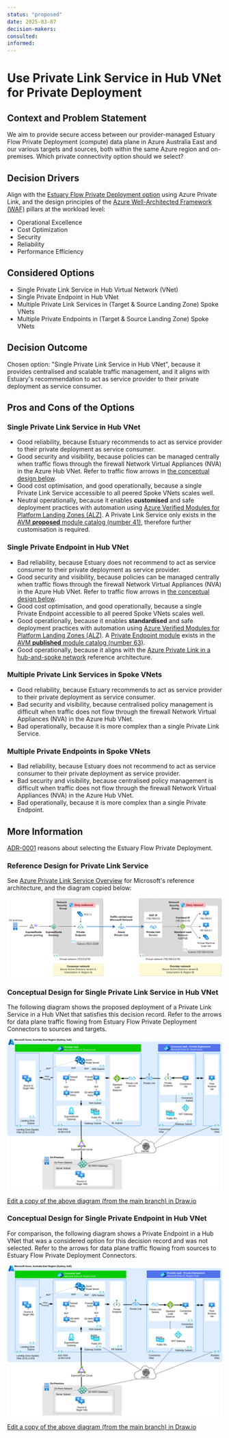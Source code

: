 ```yaml
---
status: "proposed"
date: 2025-03-07
decision-makers:
consulted:
informed:
---
```


# Use Private Link Service in Hub VNet for Private Deployment

## Context and Problem Statement

We aim to provide secure access between our provider-managed Estuary Flow Private Deployment (compute) data plane in Azure Australia East and our various targets and sources, both within the same Azure region and on-premises.
Which private connectivity option should we select?

## Decision Drivers

Align with the [Estuary Flow Private Deployment option](https://docs.estuary.dev/getting-started/deployment-options/#private-deployment) using Azure Private Link, and the design principles of the [Azure Well-Architected Framework (WAF)](https://learn.microsoft.com/en-us/azure/well-architected/pillars) pillars at the workload level:

* Operational Excellence
* Cost Optimization
* Security
* Reliability
* Performance Efficiency

## Considered Options

* Single Private Link Service in Hub Virtual Network (VNet)
* Single Private Endpoint in Hub VNet
* Multiple Private Link Services in (Target & Source Landing Zone) Spoke VNets
* Multiple Private Endpoints in (Target & Source Landing Zone) Spoke VNets

## Decision Outcome

Chosen option: "Single Private Link Service in Hub VNet", because it provides centralised and scalable traffic management, and it aligns with Estuary's recommendation to act as service provider to their private deployment as service consumer.

## Pros and Cons of the Options

### Single Private Link Service in Hub VNet

* Good reliability, because Estuary recommends to act as service provider to their private deployment as service consumer.
* Good security and visibility, because policies can be managed centrally when traffic flows through the firewall Network Virtual Appliances (NVA) in the Azure Hub VNet. Refer to traffic flow arrows in [the conceptual design below](#conceptual-design-for-single-private-link-service-in-hub-vnet).
* Good cost optimisation, and good operationally, because a single Private Link Service accessible to all peered Spoke VNets scales well.
* Neutral operationally, because it enables **customised** and safe deployment practices with automation using [Azure Verified Modules for Platform Landing Zones (ALZ)](https://azure.github.io/Azure-Landing-Zones/terraform/). A Private Link Service only exists in the [AVM **proposed** module catalog (number 41)](https://azure.github.io/Azure-Verified-Modules/indexes/terraform/tf-resource-modules/#proposed-modules---), therefore further customisation is required.

### Single Private Endpoint in Hub VNet

* Bad reliability, because Estuary does not recommend to act as service consumer to their private deployment as service provider.
* Good security and visibility, because policies can be managed centrally when traffic flows through the firewall Network Virtual Appliances (NVA) in the Azure Hub VNet. Refer to traffic flow arrows in [the conceptual design below](#conceptual-design-for-single-private-endpoint-in-hub-vnet).
* Good cost optimisation, and good operationally, because a single Private Endpoint accessible to all peered Spoke VNets scales well.
* Good operationally, because it enables **standardised** and safe deployment practices with automation using [Azure Verified Modules for Platform Landing Zones (ALZ)](https://azure.github.io/Azure-Landing-Zones/terraform/). A [Private Endpoint module](https://registry.terraform.io/modules/Azure/avm-res-network-privateendpoint/azurerm/latest) exists in the [AVM **published** module catalog (number 63)](https://azure.github.io/Azure-Verified-Modules/indexes/terraform/tf-resource-modules/#published-modules-----).
* Good operationally, because it aligns with the [Azure Private Link in a hub-and-spoke network](https://learn.microsoft.com/en-us/azure/architecture/networking/guide/private-link-hub-spoke-network) reference architecture.

### Multiple Private Link Services in Spoke VNets

* Good reliability, because Estuary recommends to act as service provider to their private deployment as service consumer.
* Bad security and visibility, because centralised policy management is difficult when traffic does not flow through the firewall Network Virtual Appliances (NVA) in the Azure Hub VNet.
* Bad operationally, because it is more complex than a single Private Link Service.

### Multiple Private Endpoints in Spoke VNets

* Bad reliability, because Estuary does not recommend to act as service consumer to their private deployment as service provider.
* Bad security and visibility, because centralised policy management is difficult when traffic does not flow through the firewall Network Virtual Appliances (NVA) in the Azure Hub VNet.
* Bad operationally, because it is more complex than a single Private Endpoint.

## More Information

[ADR-0001](0001-use-estuary-flow-private-deployment.md) reasons about selecting the Estuary Flow Private Deployment.

### Reference Design for Private Link Service

See [Azure Private Link Service Overview](https://learn.microsoft.com/en-us/azure/private-link/private-link-service-overview) for Microsoft's reference architecture, and the diagram copied below:

![Azure Private Link Service Reference](../diagrams/exports/private-link-service-reference.png)

### Conceptual Design for Single Private Link Service in Hub VNet

The following diagram shows the proposed deployment of a Private Link Service in a Hub VNet that satisfies this decision record. Refer to the arrows for data plane traffic flowing from Estuary Flow Private Deployment Connectors to sources and targets.

![Private Link Service in Azure Hub VNet](../diagrams/exports/private-link-service-in-hub.png)

[Edit a copy of the above diagram (from the main branch) in Draw.io](https://app.diagrams.net/#Uhttps://raw.githubusercontent.com/NetAion/avm-compositions/main/docs/diagrams/source/private-link.drawio)

### Conceptual Design for Single Private Endpoint in Hub VNet

For comparison, the following diagram shows a Private Endpoint in a Hub VNet that was a considered option for this decision record and was not selected. Refer to the arrows for data plane traffic flowing from sources to Estuary Flow Private Deployment Connectors.

![Private Endpoint in Azure Hub VNet](../diagrams/exports/private-link-endpoint-in-hub.png)

[Edit a copy of the above diagram (from the main branch) in Draw.io](https://app.diagrams.net/#Uhttps://raw.githubusercontent.com/NetAion/avm-compositions/main/docs/diagrams/source/private-link.drawio)
